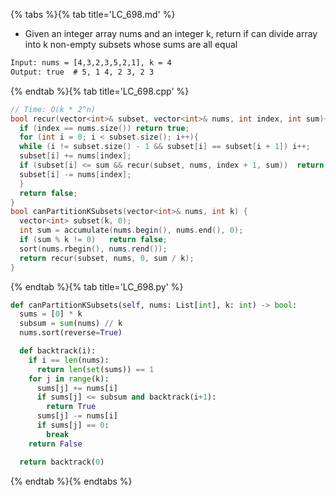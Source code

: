 {% tabs %}{% tab title='LC_698.md' %}

* Given an integer array nums and an integer k, return if can divide array into k non-empty subsets whose sums are all equal

```txt
Input: nums = [4,3,2,3,5,2,1], k = 4
Output: true  # 5, 1 4, 2 3, 2 3
```

{% endtab %}{% tab title='LC_698.cpp' %}

```cpp
// Time: O(k * 2^n)
bool recur(vector<int>& subset, vector<int>& nums, int index, int sum){
  if (index == nums.size()) return true;
  for (int i = 0; i < subset.size(); i++){
  while (i != subset.size() - 1 && subset[i] == subset[i + 1]) i++;
  subset[i] += nums[index];
  if (subset[i] <= sum && recur(subset, nums, index + 1, sum))  return true;
  subset[i] -= nums[index];
  }
  return false;
}
bool canPartitionKSubsets(vector<int>& nums, int k) {
  vector<int> subset(k, 0);
  int sum = accumulate(nums.begin(), nums.end(), 0);
  if (sum % k != 0)   return false;
  sort(nums.rbegin(), nums.rend());
  return recur(subset, nums, 0, sum / k);
}
```

{% endtab %}{% tab title='LC_698.py' %}

```py
def canPartitionKSubsets(self, nums: List[int], k: int) -> bool:
  sums = [0] * k
  subsum = sum(nums) // k
  nums.sort(reverse=True)

  def backtrack(i):
    if i == len(nums):
      return len(set(sums)) == 1
    for j in range(k):
      sums[j] += nums[i]
      if sums[j] <= subsum and backtrack(i+1):
        return True
      sums[j] -= nums[i]
      if sums[j] == 0:
        break
    return False

  return backtrack(0)
```

{% endtab %}{% endtabs %}
